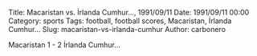 Title: Macaristan vs. İrlanda Cumhur…, 1991/09/11
Date: 1991/09/11 00:00
Category: sports
Tags: football, football scores, Macaristan, İrlanda Cumhur…
Slug: macaristan-vs-irlanda-cumhur
Author: carbonero


Macaristan 1 - 2 İrlanda Cumhur…
